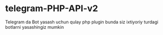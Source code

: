# telegram-PHP-API-v2
Telegram da Bot yasash uchun qulay php plugin bunda siz ixtiyoriy turdagi botlarni yasashingiz mumkin
